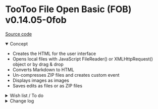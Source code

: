 # TooToo File Open Basic (FOB) v0.14.05-0fob

[Source code]( https://github.com/pushme-pullyou/tootoo14/blob/master/js-14-06/fob-file-open-basic/fob-file-open-basic.js )


<details open >

<summary>Concept</summary>

* Creates the HTML for the user interface
* Opens local files with JavaScript FileReader() or XMLHttpRequest() object or by drag & drop
* Converts Markdown to HTML
* Un-compresses ZIP files and creates custom event
* Displays images as images
* Saves edits as files or as ZIP files

<details>

<summary>Wish list / To do</summary>

* 2019-06-10 ~ Theo ~ Add display PDF files
* 2019-06-10 ~ Theo ~ Add new file capability


</details>

<details>

<summary>Change log</summary>

### 2019-07-20 ~ Theo

FOB 0.14.05-0fob

* F - FOB.js: Add FOB.fileInfo


### 2019-07-18 ~ Theo

FOB 0.14.05-0fob

* F - FOB.js: Add alert to Reload file
	* if no file previously loaded

FOB 0.14.1-8fob
* Add event listeners for zip and json for testing and comment out


### 2019-06-26 ~ Theo

* C - FOB.js: Update parameters
* R - FOB.js: remove not-used commented code
* F - FOB.js: add FOBdivAppStats div to stats output

Dealt with

* 2019-05-17 ~ Add create onload event
* 2019-01-15 ~ Theo ~ file save to file & save to ZIP module

### 2019-06-01 ~ Theo

* F - FOB.js: Add Json decider handler
* F - FOB.js: Add xml handler
* F - FOB.js: Add save to file


### 2019-05-29 ~ Theo

* D - FOB.html: Add load jsZip
* C - FOB: Update readme / description
* F - FOB.js: Add unzip to text

Dealt with

* 2019-01-15 ~ Theo ~ file open ZIP, select and display contents module

### Previously

* 2019-02-07 ~ Simplify: remove content editable / save file - will re-add elsewhere
* 2019-01-15 ~ Add FOB.description variable and text
* 2019-01-15 ~ Add display FOB.description in pop-up and in test file
* 2019-01-14 ~ Add text here and there
* 2019-01-13 ~ Add link to status
* 2019-01-12 ~ Add cookbook HTML test script and read me file

</details>